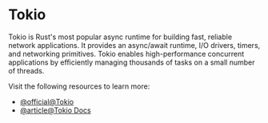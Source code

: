 # Tokio

Tokio is Rust's most popular async runtime for building fast, reliable network applications. It provides an async/await runtime, I/O drivers, timers, and networking primitives. Tokio enables high-performance concurrent applications by efficiently managing thousands of tasks on a small number of threads.

Visit the following resources to learn more:

- [@official@Tokio](https://tokio.rs/)
- [@article@Tokio Docs](https://docs.rs/tokio/latest/tokio/)
